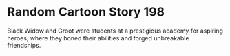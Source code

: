 # Random Cartoon Story 198

Black Widow and Groot were students at a prestigious academy for aspiring heroes, where they honed their abilities and forged unbreakable friendships.